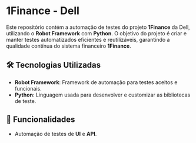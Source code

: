 # 1Finance - Dell

Este repositório contém a automação de testes do projeto **1Finance** da Dell, utilizando o **Robot Framework** com **Python**. O objetivo do projeto é criar e manter testes automatizados eficientes e reutilizáveis, garantindo a qualidade contínua do sistema financeiro **1Finance**.

## 🛠 Tecnologias Utilizadas

- **Robot Framework**: Framework de automação para testes aceitos e funcionais.
- **Python**: Linguagem usada para desenvolver e customizar as bibliotecas de teste.

## 🚀 Funcionalidades

- Automação de testes de **UI** e **API**.
